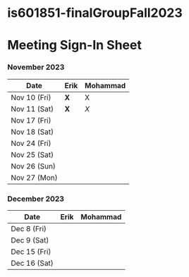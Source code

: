 # is601851-finalGroupFall2023

# Meeting Sign-In Sheet

<!-- step 5, making a change -->
<!-- Re do commit -->
<!-- Re do commit 3-->


### November 2023

| Date        | Erik | Mohammad | 
|-------------|-----------|-----------|
| Nov 10 (Fri)|    __X__       |     X     |
| Nov 11 (Sat)|       __X__    |     *X*     |
| Nov 17 (Fri)|           |           |
| Nov 18 (Sat)|           |           | 
| Nov 24 (Fri)|           |           | 
| Nov 25 (Sat)|           |           |  
| Nov 26 (Sun)|           |           | 
| Nov 27 (Mon)|           |           | 

### December 2023

| Date        | Erik| Mohammad | 
|-------------|-----------|-----------|                 
| Dec 8 (Fri) |           |           |           
| Dec 9 (Sat)  |           |           |       
| Dec 15 (Fri) |           |           |           
| Dec 16 (Sat) |           |           | 
